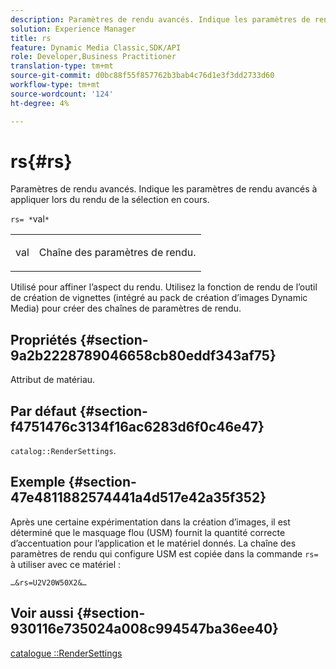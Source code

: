 ```yaml
---
description: Paramètres de rendu avancés. Indique les paramètres de rendu avancés à appliquer lors du rendu de la sélection en cours.
solution: Experience Manager
title: rs
feature: Dynamic Media Classic,SDK/API
role: Developer,Business Practitioner
translation-type: tm+mt
source-git-commit: d0bc88f55f857762b3bab4c76d1e3f3dd2733d60
workflow-type: tm+mt
source-wordcount: '124'
ht-degree: 4%

---
```



# rs{#rs}

Paramètres de rendu avancés. Indique les paramètres de rendu avancés à appliquer lors du rendu de la sélection en cours.

`rs= *`val`*`

<table id="simpletable_4B028996E5824FC18B9749D1A6A3C2E3"> 
 <tr class="strow"> 
  <td class="stentry"> <p><span class="varname"> val</span> </p> </td> 
  <td class="stentry"> <p>Chaîne des paramètres de rendu. </p></td> 
 </tr> 
</table>

Utilisé pour affiner l’aspect du rendu. Utilisez la fonction de rendu de l’outil de création de vignettes (intégré au pack de création d’images Dynamic Media) pour créer des chaînes de paramètres de rendu.

## Propriétés {#section-9a2b2228789046658cb80eddf343af75}

Attribut de matériau.

## Par défaut {#section-f4751476c3134f16ac6283d6f0c46e47}

`catalog::RenderSettings`.

## Exemple {#section-47e4811882574441a4d517e42a35f352}

Après une certaine expérimentation dans la création d’images, il est déterminé que le masquage flou (USM) fournit la quantité correcte d’accentuation pour l’application et le matériel donnés. La chaîne des paramètres de rendu qui configure USM est copiée dans la commande `rs=` à utiliser avec ce matériel :

`…&rs=U2V20W50X2&…`

## Voir aussi {#section-930116e735024a008c994547ba36ee40}

[catalogue ::RenderSettings](../../../../../ir-api/material-cat/image-rendering-api-ref/c-ir-material-catalog/c-ir-material-data-reference/r-ir-rendersettings-dataref.md#reference-9ce753ae4096455eadcc12ac064de711)
